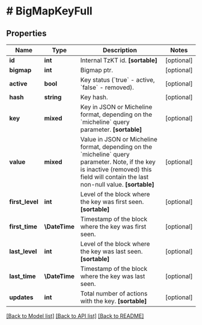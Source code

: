 # # BigMapKeyFull

## Properties

Name | Type | Description | Notes
------------ | ------------- | ------------- | -------------
**id** | **int** | Internal TzKT id.   **[sortable]** | [optional]
**bigmap** | **int** | Bigmap ptr. | [optional]
**active** | **bool** | Key status (&#x60;true&#x60; - active, &#x60;false&#x60; - removed). | [optional]
**hash** | **string** | Key hash. | [optional]
**key** | **mixed** | Key in JSON or Micheline format, depending on the &#x60;micheline&#x60; query parameter.   **[sortable]** | [optional]
**value** | **mixed** | Value in JSON or Micheline format, depending on the &#x60;micheline&#x60; query parameter. Note, if the key is inactive (removed) this field will contain the last non-null value.   **[sortable]** | [optional]
**first_level** | **int** | Level of the block where the key was first seen.   **[sortable]** | [optional]
**first_time** | **\DateTime** | Timestamp of the block where the key was first seen. | [optional]
**last_level** | **int** | Level of the block where the key was last seen.   **[sortable]** | [optional]
**last_time** | **\DateTime** | Timestamp of the block where the key was last seen. | [optional]
**updates** | **int** | Total number of actions with the key.   **[sortable]** | [optional]

[[Back to Model list]](../../README.md#models) [[Back to API list]](../../README.md#endpoints) [[Back to README]](../../README.md)
